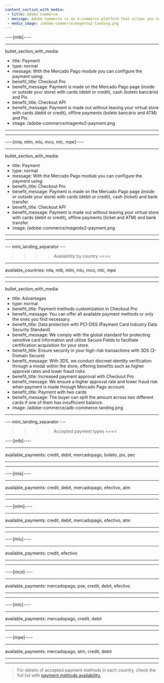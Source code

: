```yaml
---
content_section_with_media:
 - title: Adobe Commerce
 - message: Adobe Commerce is an e-commerce platform that allows you to create a customizable online store, ideal for large companies that want to offer a unique experience. Adobe Commerce is the latest version of this platform, offering a user-friendly interface, higher speed, built-in cache cleaning support, and more stability.
 - media_image: /adobe-commerce/magento2-landing.png 
---
```

 
----[mlb]---- 

---
bullet_section_with_media:
 - title: Payment
 - type: normal
 - message: With the Mercado Pago module you can configure the payment using:
 - benefit_title: Checkout Pro
 - benefit_message: Payment is made on the Mercado Pago page (inside or outside your store) with cards (debit or credit), cash (boleto bancário) and Pix.
 - benefit_title: Checkout API
 - benefit_message: Payment is made out without leaving your virtual store with cards (debit or credit), offline payments (boleto bancário and ATM) and Pix.
 - image: /adobe-commerce/magento2-payment.png 
---
------------

----[mla, mlm, mlu, mco, mlc, mpe]----

---
bullet_section_with_media:
 - title: Payment
 - type: normal
 - message: With the Mercado Pago module you can configure the payment using:
 - benefit_title: Checkout Pro
 - benefit_message: Payment is made on the Mercado Pago page (inside or outside your store) with cards (debit or credit), cash (ticket) and bank transfer.
 - benefit_title: Checkout API
 - benefit_message: Payment is made out without leaving your virtual store with cards (debit or credit), offline payments (ticket and ATM) and bank transfer.
 - image: /adobe-commerce/magento2-payment.png 
---
------------

--- mini_landing_separator ---
 
>>>> Availability by country <<<<
---
available_countries: mla, mlb, mlm, mlu, mco, mlc, mpe

---
---
bullet_section_with_media: 
 - title: Advantages
 - type: normal
 - benefit_title: Payment methods customization in Checkout Pro
 - benefit_message: You can offer all available payment methods or only the ones you find necessary.
 - benefit_title: Data protection with PCI-DSS (Payment Card Industry Data Security Standard)
 - benefit_message: We comply with the global standard for protecting sensitive card information and utilize Secure Fields to facilitate certification acquisition for your store.
 - benefit_title: Ensure security in your high-risk transactions with 3DS (3-Domain Secure)
 - benefit_message: With 3DS, we conduct discreet identity verification through a modal within the store, offering benefits such as higher approval rates and lower fraud risks.
 - benefit_title: Increased payment approval with Checkout Pro
 - benefit_message: We ensure a higher approval rate and lower fraud risk when payment is made through Mercado Pago account.
 - benefit_title: Payment with two cards
 - benefit_message: The buyer can split the amount across two different cards if one of them has insufficient balance.
 - image: /adobe-commerce/adb-commerce-landing.png
---
--- mini_landing_separator ---
 
>>>> Accepted payment types <<<<
 
----[mlb]----

---
available_payments: credit, debit, mercadopago, boleto, pix, pec

---
------------

----[mla]---- 

---
available_payments: credit, debit, mercadopago, efectivo, atm

----
------------

----[mlm]---- 

---
available_payments: credit, debit, mercadopago, efectivo, atm

----
------------

----[mlu]---- 

---
available_payments: credit, efectivo

----
------------

----[mco]---- 

---
available_payments: mercadopago, pse, credit, debit, efectivo

----
------------

----[mlc]---- 

---
available_payments: mercadopago, credit, debit

----
------------

----[mpe]---- 

---
available_payments: mercadopago, atm, credit, debit

----
------------
> For details of accepted payment methods in each country, check the full list with [payment methods availability.](/developers/en/docs/sales-processing/payment-methods)